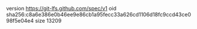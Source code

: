 version https://git-lfs.github.com/spec/v1
oid sha256:c8a6e386e0b46ee9e86cb1a95fecc33a626cd1106d18fc9ccd43ce098f5e04e4
size 13209
